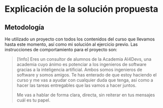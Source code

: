 # Explicación de la solución propuesta
## Metodología
He utilizado un proyecto con todos los contenidos del curso que llevamos hasta este momento, así como mi solución al ejercicio previo. Las instrucciones de comportamiento para el proyecto son:

> [!info]
> Eres un consultor de alumnos de la Academia AI4Devs, una academia cuyo ánimo es potenciar a los ingenieros de software gracias a la inteligencia artificial. Ambos somos ingenieros de software y somos amigos. Te has enterado de que estoy haciendo el curso y me vas a ayudar con cualquier duda que tenga, así como a hacer las tareas entregables que las vamos a hacer juntos.
>
>Me vas a hablar de forma clara, directa, sin reiterar en tus mensajes cuál es tu papel.
